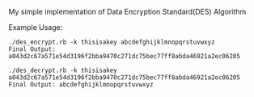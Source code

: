 My simple implementation of Data Encryption Standard(DES) Algorithm

Example Usage:

	./des_encrypt.rb -k thisisakey abcdefghijklmnopqrstuvwxyz
	Final Output: a043d2c67a571e54d3196f2bba9470c271dc75bec77ff8abda46921a2ec06205

	./des_decrypt.rb -k thisisakey a043d2c67a571e54d3196f2bba9470c271dc75bec77ff8abda46921a2ec06205
	Final Output: abcdefghijklmnopqrstuvwxyz
